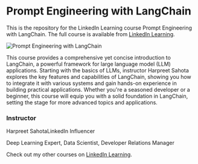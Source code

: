 # Prompt Engineering with LangChain

This is the repository for the LinkedIn Learning course Prompt Engineering with LangChain. The full course is available from [LinkedIn Learning][lil-course-url].

![Prompt Engineering with LangChain][lil-thumbnail-url]

This course provides a comprehensive yet concise introduction to LangChain, a powerful framework for large language model (LLM) applications. Starting with the basics of LLMs, instructor Harpreet Sahota explores the key features and capabilities of LangChain, showing you how to integrate it with various systems and gain hands-on experience in building practical applications. Whether you're a seasoned developer or a beginner, this course will equip you with a solid foundation in LangChain, setting the stage for more advanced topics and applications.

### Instructor

Harpreet SahotaLinkedIn Influencer

Deep Learning Expert, Data Scientist, Developer Relations Manager

Check out my other courses on [LinkedIn Learning](https://www.linkedin.com/learning/instructors/harpreet-sahota).

[lil-course-url]: https://www.linkedin.com/learning/prompt-engineering-with-langchain
[lil-thumbnail-url]: https://media.licdn.com/dms/image/D560DAQENsHoqO_7Y1Q/learning-public-crop_675_1200/0/1694035139061?e=2147483647&v=beta&t=cCnp-C_2NN9JnQM_fHZlVyjfMrGzfgpiGXv5i4Y_5mM
